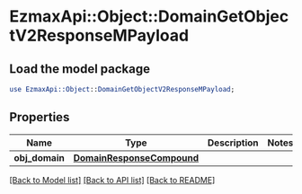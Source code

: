 # EzmaxApi::Object::DomainGetObjectV2ResponseMPayload

## Load the model package
```perl
use EzmaxApi::Object::DomainGetObjectV2ResponseMPayload;
```

## Properties
Name | Type | Description | Notes
------------ | ------------- | ------------- | -------------
**obj_domain** | [**DomainResponseCompound**](DomainResponseCompound.md) |  | 

[[Back to Model list]](../README.md#documentation-for-models) [[Back to API list]](../README.md#documentation-for-api-endpoints) [[Back to README]](../README.md)


